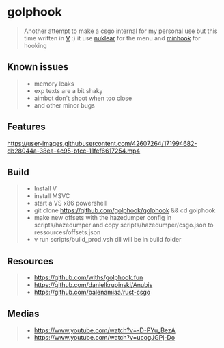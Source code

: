 
# golphook

> Another attempt to make a csgo internal for my personal use but this time written in [V](https://vlang.io) :) it use [nuklear](https://github.com/TsudaKageyu/minhook) for the menu and [minhook](https://github.com/TsudaKageyu/minhook) for hooking

Known issues
------------

>- memory leaks
>- exp texts are a bit shaky
>- aimbot don't shoot when too close
>- and other minor bugs

Features
---------

https://user-images.githubusercontent.com/42607264/171994682-db28044a-38ea-4c95-bfcc-11fef6617254.mp4

Build
-----

>- Install V
>- install MSVC
>- start a VS x86 powershell
>- git clone https://github.com/golphook/golphook && cd golphook
>- make new offsets with the hazedumper config in scripts/hazedumper
   and copy scripts/hazedumper/csgo.json to ressources/offsets.json
>- v run scripts/build_prod.vsh
   dll will be in build folder

Resources
---------

>- https://github.com/withs/golphook.fun
>- https://github.com/danielkrupinski/Anubis
>- https://github.com/balenamiaa/rust-csgo

Medias
------

>- https://www.youtube.com/watch?v=-D-PYu_BezA
>- https://www.youtube.com/watch?v=ucogJGPj-Do

